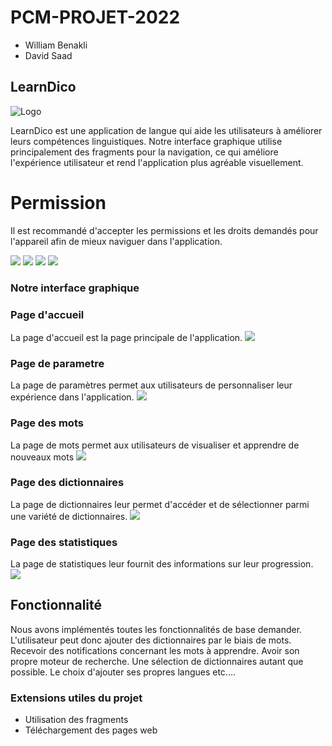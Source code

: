 # PCM-PROJET-2022

- William Benakli 
- David Saad 

## LearnDico
![Logo](/ressources/learn_dico_logo.png)

LearnDico est une application de langue qui aide les utilisateurs à améliorer leurs compétences linguistiques.
Notre interface graphique utilise principalement des fragments pour la navigation, ce qui améliore l'expérience utilisateur et rend l'application plus agréable visuellement.

# Permission
Il est recommandé d'accepter les permissions et les droits demandés pour l'appareil afin de mieux naviguer dans l'application.

![](/ressources/notifallowed.png)
![](/ressources/permission0.png)
![](/ressources/permission2.png)
![](/ressources/permission1.png)

### Notre interface graphique 


### Page d'accueil
La page d'accueil est la page principale de l'application. 
![](/ressources/page_menu.png)

### Page de parametre
La page de paramètres permet aux utilisateurs de personnaliser leur expérience dans l'application.
![](/ressources/page_settings.png)

### Page des mots 
La page de mots permet aux utilisateurs de visualiser et apprendre de nouveaux mots
![](/ressources/page_mot.png)

### Page des dictionnaires
La page de dictionnaires leur permet d'accéder et de sélectionner parmi une variété de dictionnaires.
![](/ressources/page_dico.png)

### Page des statistiques
 La page de statistiques leur fournit des informations sur leur progression.
![](ressources/page_stat.png)


## Fonctionnalité

Nous avons implémentés toutes les fonctionnalités de base demander. L'utilisateur peut donc ajouter des dictionnaires par le biais de mots. Recevoir des notifications concernant les mots à apprendre. Avoir son propre moteur de recherche. Une sélection de dictionnaires autant que possible. Le choix d'ajouter ses propres langues etc....

### Extensions utiles du projet

- Utilisation des fragments
- Téléchargement des pages web
